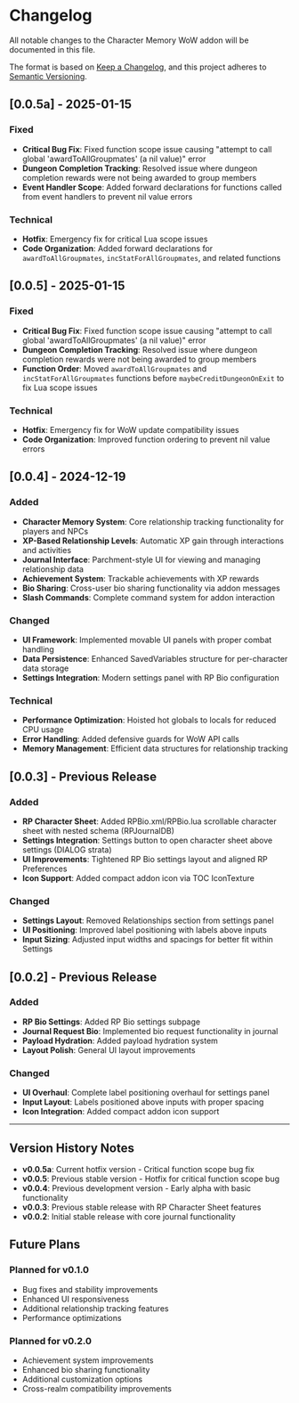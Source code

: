 # Changelog

All notable changes to the Character Memory WoW addon will be documented in this file.

The format is based on [Keep a Changelog](https://keepachangelog.com/en/1.0.0/),
and this project adheres to [Semantic Versioning](https://semver.org/spec/v2.0.0.html).

## [0.0.5a] - 2025-01-15

### Fixed
- **Critical Bug Fix**: Fixed function scope issue causing "attempt to call global 'awardToAllGroupmates' (a nil value)" error
- **Dungeon Completion Tracking**: Resolved issue where dungeon completion rewards were not being awarded to group members
- **Event Handler Scope**: Added forward declarations for functions called from event handlers to prevent nil value errors

### Technical
- **Hotfix**: Emergency fix for critical Lua scope issues
- **Code Organization**: Added forward declarations for `awardToAllGroupmates`, `incStatForAllGroupmates`, and related functions

## [0.0.5] - 2025-01-15

### Fixed
- **Critical Bug Fix**: Fixed function scope issue causing "attempt to call global 'awardToAllGroupmates' (a nil value)" error
- **Dungeon Completion Tracking**: Resolved issue where dungeon completion rewards were not being awarded to group members
- **Function Order**: Moved `awardToAllGroupmates` and `incStatForAllGroupmates` functions before `maybeCreditDungeonOnExit` to fix Lua scope issues

### Technical
- **Hotfix**: Emergency fix for WoW update compatibility issues
- **Code Organization**: Improved function ordering to prevent nil value errors

## [0.0.4] - 2024-12-19

### Added
- **Character Memory System**: Core relationship tracking functionality for players and NPCs
- **XP-Based Relationship Levels**: Automatic XP gain through interactions and activities
- **Journal Interface**: Parchment-style UI for viewing and managing relationship data
- **Achievement System**: Trackable achievements with XP rewards
- **Bio Sharing**: Cross-user bio sharing functionality via addon messages
- **Slash Commands**: Complete command system for addon interaction

### Changed
- **UI Framework**: Implemented movable UI panels with proper combat handling
- **Data Persistence**: Enhanced SavedVariables structure for per-character data storage
- **Settings Integration**: Modern settings panel with RP Bio configuration

### Technical
- **Performance Optimization**: Hoisted hot globals to locals for reduced CPU usage
- **Error Handling**: Added defensive guards for WoW API calls
- **Memory Management**: Efficient data structures for relationship tracking

## [0.0.3] - Previous Release

### Added
- **RP Character Sheet**: Added RPBio.xml/RPBio.lua scrollable character sheet with nested schema (RPJournalDB)
- **Settings Integration**: Settings button to open character sheet above settings (DIALOG strata)
- **UI Improvements**: Tightened RP Bio settings layout and aligned RP Preferences
- **Icon Support**: Added compact addon icon via TOC IconTexture

### Changed
- **Settings Layout**: Removed Relationships section from settings panel
- **UI Positioning**: Improved label positioning with labels above inputs
- **Input Sizing**: Adjusted input widths and spacings for better fit within Settings

## [0.0.2] - Previous Release

### Added
- **RP Bio Settings**: Added RP Bio settings subpage
- **Journal Request Bio**: Implemented bio request functionality in journal
- **Payload Hydration**: Added payload hydration system
- **Layout Polish**: General UI layout improvements

### Changed
- **UI Overhaul**: Complete label positioning overhaul for settings panel
- **Input Layout**: Labels positioned above inputs with proper spacing
- **Icon Integration**: Added compact addon icon support

---

## Version History Notes

- **v0.0.5a**: Current hotfix version - Critical function scope bug fix
- **v0.0.5**: Previous stable version - Hotfix for critical function scope bug
- **v0.0.4**: Previous development version - Early alpha with basic functionality
- **v0.0.3**: Previous stable release with RP Character Sheet features
- **v0.0.2**: Initial stable release with core journal functionality

## Future Plans

### Planned for v0.1.0
- Bug fixes and stability improvements
- Enhanced UI responsiveness
- Additional relationship tracking features
- Performance optimizations

### Planned for v0.2.0
- Achievement system improvements
- Enhanced bio sharing functionality
- Additional customization options
- Cross-realm compatibility improvements
